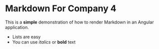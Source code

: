 # Markdown For Company 4

This is a **simple** demonstration of how to render Markdown in an Angular application.

- Lists are easy
- You can use *italics* or **bold** text
